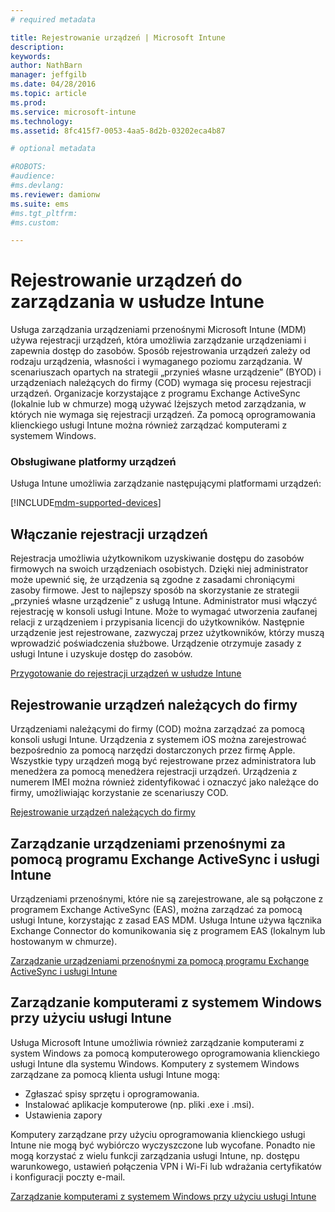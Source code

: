 ```yaml
---
# required metadata

title: Rejestrowanie urządzeń | Microsoft Intune
description:
keywords:
author: NathBarn
manager: jeffgilb
ms.date: 04/28/2016
ms.topic: article
ms.prod:
ms.service: microsoft-intune
ms.technology:
ms.assetid: 8fc415f7-0053-4aa5-8d2b-03202eca4b87

# optional metadata

#ROBOTS:
#audience:
#ms.devlang:
ms.reviewer: damionw
ms.suite: ems
#ms.tgt_pltfrm:
#ms.custom:

---
```


# Rejestrowanie urządzeń do zarządzania w usłudze Intune
Usługa zarządzania urządzeniami przenośnymi Microsoft Intune (MDM) używa rejestracji urządzeń, która umożliwia zarządzanie urządzeniami i zapewnia dostęp do zasobów. Sposób rejestrowania urządzeń zależy od rodzaju urządzenia, własności i wymaganego poziomu zarządzania. W scenariuszach opartych na strategii „przynieś własne urządzenie” (BYOD) i urządzeniach należących do firmy (COD) wymaga się procesu rejestracji urządzeń. Organizacje korzystające z programu Exchange ActiveSync (lokalnie lub w chmurze) mogą używać lżejszych metod zarządzania, w których nie wymaga się rejestracji urządzeń. Za pomocą oprogramowania klienckiego usługi Intune można również zarządzać komputerami z systemem Windows.

###  Obsługiwane platformy urządzeń

Usługa Intune umożliwia zarządzanie następującymi platformami urządzeń:

[!INCLUDE[mdm-supported-devices](../includes/mdm-supported-devices.md)]

## Włączanie rejestracji urządzeń  
 Rejestracja umożliwia użytkownikom uzyskiwanie dostępu do zasobów firmowych na swoich urządzeniach osobistych. Dzięki niej administrator może upewnić się, że urządzenia są zgodne z zasadami chroniącymi zasoby firmowe. Jest to najlepszy sposób na skorzystanie ze strategii „przynieś własne urządzenie” z usługą Intune. Administrator musi włączyć rejestrację w konsoli usługi Intune. Może to wymagać utworzenia zaufanej relacji z urządzeniem i przypisania licencji do użytkowników. Następnie urządzenie jest rejestrowane, zazwyczaj przez użytkowników, którzy muszą wprowadzić poświadczenia służbowe. Urządzenie otrzymuje zasady z usługi Intune i uzyskuje dostęp do zasobów.

[Przygotowanie do rejestracji urządzeń w usłudze Intune](get-ready-to-enroll-devices-in-microsoft-intune.md)

## Rejestrowanie urządzeń należących do firmy
Urządzeniami należącymi do firmy (COD) można zarządzać za pomocą konsoli usługi Intune. Urządzenia z systemem iOS można zarejestrować bezpośrednio za pomocą narzędzi dostarczonych przez firmę Apple. Wszystkie typy urządzeń mogą być rejestrowane przez administratora lub menedżera za pomocą menedżera rejestracji urządzeń. Urządzenia z numerem IMEI można również zidentyfikować i oznaczyć jako należące do firmy, umożliwiając korzystanie ze scenariuszy COD.

[Rejestrowanie urządzeń należących do firmy](manage-corporate-owned-devices.md)

## Zarządzanie urządzeniami przenośnymi za pomocą programu Exchange ActiveSync i usługi Intune
Urządzeniami przenośnymi, które nie są zarejestrowane, ale są połączone z programem Exchange ActiveSync (EAS), można zarządzać za pomocą usługi Intune, korzystając z zasad EAS MDM. Usługa Intune używa łącznika Exchange Connector do komunikowania się z programem EAS (lokalnym lub hostowanym w chmurze).



[Zarządzanie urządzeniami przenośnymi za pomocą programu Exchange ActiveSync i usługi Intune](mobile-device-management-with-exchange-activesync-and-microsoft-intune.md)


## Zarządzanie komputerami z systemem Windows przy użyciu usługi Intune  
Usługa Microsoft Intune umożliwia również zarządzanie komputerami z system Windows za pomocą komputerowego oprogramowania klienckiego usługi Intune dla systemu Windows. Komputery z systemem Windows zarządzane za pomocą klienta usługi Intune mogą:

 - Zgłaszać spisy sprzętu i oprogramowania.
 - Instalować aplikacje komputerowe (np. pliki .exe i .msi).
 - Ustawienia zapory

Komputery zarządzane przy użyciu oprogramowania klienckiego usługi Intune nie mogą być wybiórczo wyczyszczone lub wycofane. Ponadto nie mogą korzystać z wielu funkcji zarządzania usługi Intune, np. dostępu warunkowego, ustawień połączenia VPN i Wi-Fi lub wdrażania certyfikatów i konfiguracji poczty e-mail.

[Zarządzanie komputerami z systemem Windows przy użyciu usługi Intune](manage-windows-pcs-with-microsoft-intune.md)


<!--HONumber=Jun16_HO2-->


